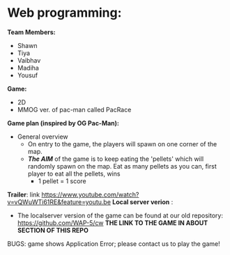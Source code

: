 # Web programming:
__Team Members:__
* Shawn 
* Tiya
* Vaibhav
* Madiha 
* Yousuf

__Game:__
* 2D
* MMOG ver. of pac-man called PacRace

__Game plan (inspired by OG Pac-Man):__
* General overview
  * On entry to the game, the players will spawn on one corner of the map.
  * ***The AIM*** of the game is to keep eating the 'pellets' which will randomly spawn on the map. Eat as many pellets as you can, first player to eat all the pellets, wins
    * 1 pellet = 1 score
    
__Trailer__: link https://www.youtube.com/watch?v=vQWuWTi61RE&feature=youtu.be
__Local server verion__ : 
* The localserver version of the game can be found at our old repository: https://github.com/WAP-5/cw
__THE LINK TO THE GAME IN ABOUT SECTION OF THIS REPO__

BUGS: game shows Application Error; please contact us to play the game! 

